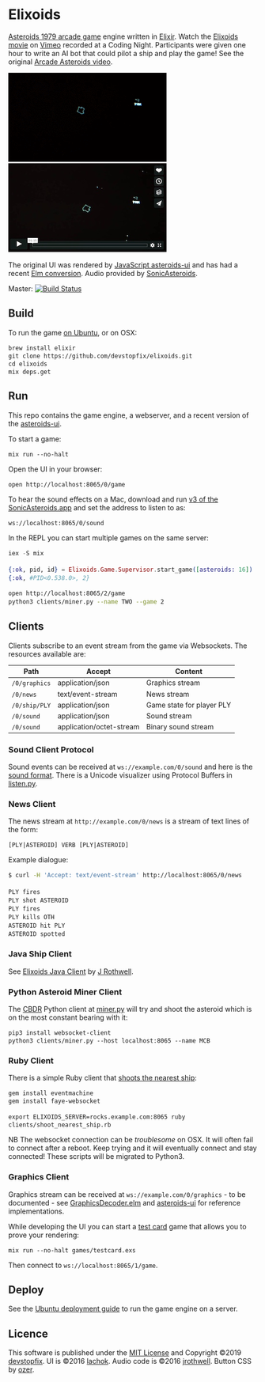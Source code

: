 # Elixoids

[Asteroids 1979 arcade game][1] engine written in [Elixir][2]. Watch the [Elixoids movie][6] on [Vimeo](https://vimeo.com) recorded at a Coding Night. Participants were given one hour to write an AI bot that could pilot a ship and play the game! See the original [Arcade Asteroids video](https://www.youtube.com/watch?v=WYSupJ5r2zo).

[![Elixoids](docs/elixoids-8fps.gif)][6] [![Elixoids](docs/elixoids.vimeo.JPG)][6]

The original UI was rendered by [JavaScript asteroids-ui][3] and has had a recent [Elm conversion](ui/elm/README.md). Audio provided by [SonicAsteroids][4].

Master: [![Build Status](https://travis-ci.org/devstopfix/elixoids.svg?branch=master)](https://travis-ci.org/devstopfix/elixoids)

## Build

To run the game [on Ubuntu](docs/ubuntu.md), or on OSX:

    brew install elixir
    git clone https://github.com/devstopfix/elixoids.git
    cd elixoids
    mix deps.get

## Run

This repo contains the game engine, a webserver, and a recent version of the [asteroids-ui](ui/elm/README.md).

To start a game:

    mix run --no-halt

Open the UI in your browser:

    open http://localhost:8065/0/game

To hear the sound effects on a Mac, download and run [v3 of the SonicAsteroids.app][4] and set the address to listen to as:

    ws://localhost:8065/0/sound

In the REPL you can start multiple games on the same server:

```elixir
iex -S mix

{:ok, pid, id} = Elixoids.Game.Supervisor.start_game([asteroids: 16])
{:ok, #PID<0.538.0>, 2}
```

```bash
open http://localhost:8065/2/game
python3 clients/miner.py --name TWO --game 2
```

## Clients

Clients subscribe to an event stream from the game via Websockets. The resources available are:

| Path               | Accept                   | Content                   |
| ------------------ | ------------------------ | ------------------------- |
| `/0/graphics`      | application/json         | Graphics stream           |
| `/0/news`          | text/event-stream        | News stream               |
| `/0/ship/PLY`      | application/json         | Game state for player PLY |
| `/0/sound`         | application/json         | Sound stream              |
| `/0/sound`         | application/octet-stream | Binary sound stream       |

### Sound Client Protocol

Sound events can be received at `ws://example.com/0/sound` and here is the [sound format](docs/sound_protocol.md). There is a Unicode visualizer using Protocol Buffers in [listen.py](clients/listen.py).

### News Client

The news stream at `http://example.com/0/news` is a stream of text lines of the form:

    [PLY|ASTEROID] VERB [PLY|ASTEROID]

Example dialogue:

```bash
$ curl -H 'Accept: text/event-stream' http://localhost:8065/0/news

PLY fires
PLY shot ASTEROID
PLY fires
PLY kills OTH
ASTEROID hit PLY
ASTEROID spotted
```

### Java Ship Client

See [Elixoids Java Client](https://github.com/jrothwell/asteroids-client) by [J Rothwell][5].

### Python Asteroid Miner Client

The [CBDR](https://en.wikipedia.org/wiki/Constant_bearing,_decreasing_range) Python client at [miner.py](clients/miner.py) will try and shoot the asteroid which is on the most constant bearing with it:

    pip3 install websocket-client
    python3 clients/miner.py --host localhost:8065 --name MCB

### Ruby Client

There is a simple Ruby client that [shoots the nearest ship](clients/shoot_nearest_ship.rb):

    gem install eventmachine
    gem install faye-websocket

    export ELIXOIDS_SERVER=rocks.example.com:8065 ruby clients/shoot_nearest_ship.rb

NB The websocket connection can be *troublesome* on OSX. It will often fail to connect after a reboot. Keep trying and it will eventually connect and stay connected! These scripts will be migrated to Python3.

### Graphics Client

Graphics stream can be received at `ws://example.com/0/graphics` - to be documented - see [GraphicsDecoder.elm](ui/elm/src/GraphicsDecoder.elm) and [asteroids-ui][3] for reference implementations.

While developing the UI you can start a [test card](docs/testcard-classic.jpg) game that allows you to prove your rendering:

    mix run --no-halt games/testcard.exs

Then connect to `ws://localhost:8065/1/game`.

## Deploy

See the [Ubuntu deployment guide](docs/ubuntu.md) to run the game engine on a server.

## Licence

This software is published under the [MIT License](LICENSE) and Copyright ©2019 [devstopfix](https://www.devstopfix.com). UI is ©2016 [lachok](https://github.com/lachok). Audio code is ©2016 [jrothwell][5]. Button CSS by [ozer][7].

[1]: https://en.wikipedia.org/wiki/Asteroids_(video_game)
[2]: http://elixir-lang.org/
[3]: https://github.com/lachok/asteroids
[4]: https://github.com/jrothwell/sonic-asteroids
[5]: https://github.com/jrothwell
[6]: https://vimeo.com/330017229
[7]: https://codepen.io/ozer/pen/KwvKoR
